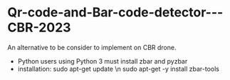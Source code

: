 # Qr-code-and-Bar-code-detector---CBR-2023
An alternative to be consider to implement on CBR drone.
* Python users using Python 3 must install zbar and pyzbar
* installation:
  sudo apt-get update \n
  sudo apt-get -y install zbar-tools
